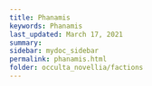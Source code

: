 ```yaml
---
title: Phanamis
keywords: Phanamis
last_updated: March 17, 2021
summary: 
sidebar: mydoc_sidebar
permalink: phanamis.html
folder: occulta_novellia/factions
---
```

